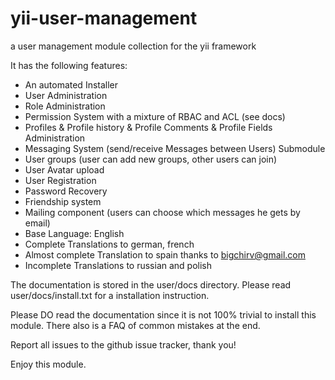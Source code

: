 yii-user-management
===================

a user management module collection for the yii framework

It has the following features:

* An automated Installer
* User Administration
* Role Administration
* Permission System with a mixture of RBAC and ACL (see docs)
* Profiles & Profile history & Profile Comments & Profile Fields Administration
* Messaging System (send/receive Messages between Users) Submodule
* User groups (user can add new groups, other users can join)
* User Avatar upload
* User Registration
* Password Recovery
* Friendship system
* Mailing component (users can choose which messages he gets by email)
* Base Language: English 
* Complete Translations to german, french
* Almost complete Translation to spain thanks to bigchirv@gmail.com
* Incomplete Translations to russian and polish

The documentation is stored in the user/docs directory.
Please read user/docs/install.txt for a installation instruction.

Please DO read the documentation since it is not 100% trivial to install
this module. There also is a FAQ of common mistakes at the end.

Report all issues to the github issue tracker, thank you!

Enjoy this module.
